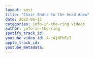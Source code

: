 ```yaml
---
layout: post
title: "Chair Shots to the head #aew"
date: 2022-06-12
categories: jofo-in-the-ring videos
author: jofo-in-the-ring
spotify_track_id: 
youtube_video_id: 4-iAjNFbEzI
apple_track_id: 
youtube_metadata: 
---
```

